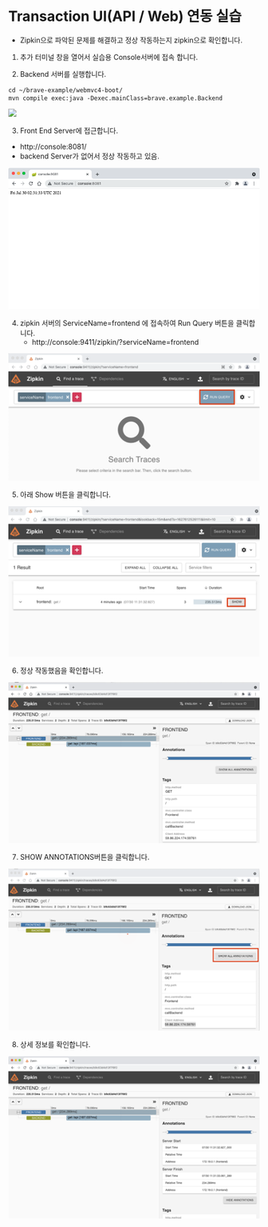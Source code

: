 # Transaction UI(API / Web) 연동 실습
* Zipkin으로 파악된 문제를 해결하고 정상 작동하는지 zipkin으로 확인합니다.

1. 추가 터미널 창을 열어서 실습용 Console서버에 접속 합니다.

2. Backend 서버를 실행합니다.
```
cd ~/brave-example/webmvc4-boot/
mvn compile exec:java -Dexec.mainClass=brave.example.Backend
```
![](img/2.png)

3. Front End Server에 접근합니다.
  - http://console:8081/
  - backend Server가 없어서 정상 작동하고 있음.

![](img/3.png)

4. zipkin 서버의 ServiceName=frontend 에 접속하여 Run Query 버튼을 클릭합니다.
   - http://console:9411/zipkin/?serviceName=frontend

![](img/4.png)

5. 아래 Show 버튼을 클릭합니다.

![](img/5.png)

6. 정상 작동했음을 확인합니다.

![](img/6.png)

7. SHOW ANNOTATIONS버튼을 클릭합니다.

![](img/7.png)

8. 상세 정보를 확인합니다.

![](img/8.png)
